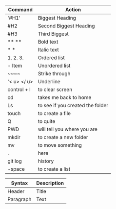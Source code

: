| Command     | Action |
| ----------- | ----------- |
| '#H1'      | Biggest Heading       |
| #H2      | Second Biggest Heading       |
| #H3      | Third Biggest       |
| ** **     | Bold text     |
|* *    | Italic text     |
|1. 2. 3.   | Ordered list    |
| - Item     | Unordered list     |
|~~~~|Strike through|
|'< u> </ u>|Underline|
|control + l|to clear screen |
|cd | takes me back to home|
|Ls | to see if you created the folder|
|touch | to create a file|
|Q | to quite|
|PWD | will tell you where you are|
|mkdir | to create a new folder|
|mv | to move something|
| . | here|
|git log | history|
| -space | to create a list| 


| Syntax | Description |
| ----------- | ----------- |
| Header | Title |
| Paragraph | Text |